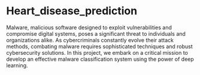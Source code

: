 # Heart_disease_prediction
Malware, malicious software designed to exploit vulnerabilities and compromise digital systems, poses a significant threat to individuals and organizations alike. As cybercriminals constantly evolve their attack methods, combating malware requires sophisticated techniques and robust cybersecurity solutions. In this project, we embark on a critical mission to develop an effective malware classification system using the power of deep learning.
